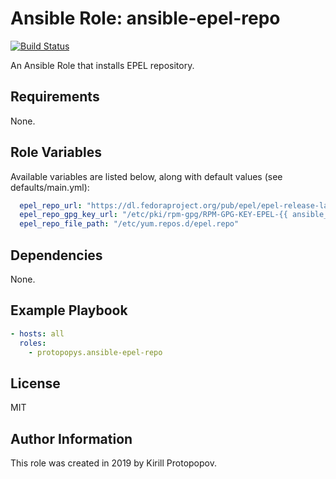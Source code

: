 
Ansible Role: ansible-epel-repo
=========

[![Build Status](https://travis-ci.org/Protopopys/ansible-epel-repo.svg?branch=master)](https://travis-ci.org/Protopopys/ansible-epel-repo)

An Ansible Role that installs EPEL repository.

Requirements
------------

None.

Role Variables
--------------

Available variables are listed below, along with default values (see defaults/main.yml):

```yaml
  epel_repo_url: "https://dl.fedoraproject.org/pub/epel/epel-release-latest-{{ ansible_distribution_major_version }}.noarch.rpm"
  epel_repo_gpg_key_url: "/etc/pki/rpm-gpg/RPM-GPG-KEY-EPEL-{{ ansible_distribution_major_version }}"
  epel_repo_file_path: "/etc/yum.repos.d/epel.repo"
```

Dependencies
------------

None.

Example Playbook
----------------

```yaml
- hosts: all
  roles:
    - protopopys.ansible-epel-repo
```

License
-------

MIT

Author Information
------------------

This role was created in 2019 by Kirill Protopopov.
